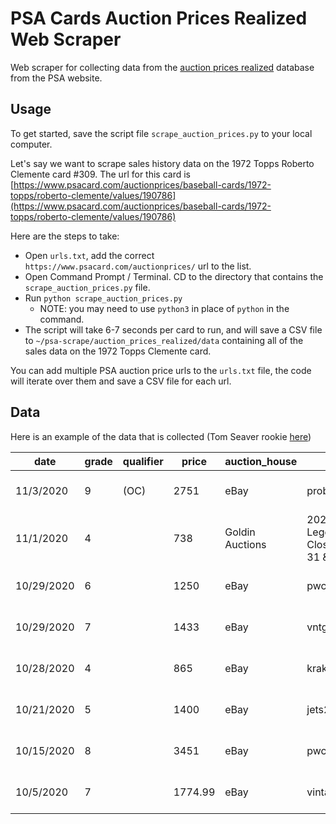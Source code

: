 # PSA Cards Auction Prices Realized Web Scraper

Web scraper for collecting data from the [auction prices realized](https://www.psacard.com/auctionprices/) database 
from the PSA website.

## Usage

To get started, save the script file `scrape_auction_prices.py` to your local computer.

Let's say we want to scrape sales history data on the 1972 Topps Roberto Clemente card #309. The url for this card is 
[https://www.psacard.com/auctionprices/baseball-cards/1972-topps/roberto-clemente/values/190786](https://www.psacard.com/auctionprices/baseball-cards/1972-topps/roberto-clemente/values/190786)

Here are the steps to take:

- Open `urls.txt`, add the correct `https://www.psacard.com/auctionprices/` url to the list.
- Open Command Prompt / Terminal. CD to the directory that contains the `scrape_auction_prices.py` file.
- Run `python scrape_auction_prices.py`
  * NOTE: you may need to use `python3` in place of `python` in the command.
- The script will take 6-7 seconds per card to run, and will save a CSV file to `~/psa-scrape/auction_prices_realized/data` 
containing all of the sales data on the 1972 Topps Clemente card.

You can add multiple PSA auction price urls to the `urls.txt` file, the code will iterate over them and save a CSV file for each url.

## Data

Here is an example of the data that is collected (Tom Seaver rookie [here](https://www.psacard.com/auctionprices/baseball-cards/1967-topps/mets-rookies/values/187370))

| date       | grade | qualifier | price   | auction_house   | seller                                      | sale_type  | psa_certification | img_url                                                                                                  | lot_url                                                                                      |
|------------|-------|-----------|---------|-----------------|---------------------------------------------|------------|-------------------|----------------------------------------------------------------------------------------------------------|----------------------------------------------------------------------------------------------|
| 11/3/2020  | 9     | (OC)      | 2751    | eBay            | probstein123                                | Auction    | 15043229          | https://d1w8cc2yygc27j.cloudfront.net/3997047096083378937/-3963029703506628300.jpg                       | https://www.psacard.com/auctionprices/baseball-cards/1967-topps/mets-rookies/auction/4625316 |
| 11/1/2020  | 4     |           | 738     | Goldin Auctions | 2020 October Legends Closing Oct 31 & Nov 1 | Auction    | 8239144           | https://s3-us-west-2.amazonaws.com/cu-apr/auctions/5444725223786918352/-7038209808390560069/images/1.jpg | https://www.psacard.com/auctionprices/baseball-cards/1967-topps/mets-rookies/auction/4626652 |
| 10/29/2020 | 6     |           | 1250    | eBay            | pwcc_auctions                               | Auction    | 26305299          | https://d1w8cc2yygc27j.cloudfront.net/-9082362744966253473/-8286543740984330547.jpg                      | https://www.psacard.com/auctionprices/baseball-cards/1967-topps/mets-rookies/auction/4594443 |
| 10/29/2020 | 7     |           | 1433    | eBay            | vntgbill176r                                | Auction    | 28146152          | https://d1w8cc2yygc27j.cloudfront.net/6219505144886152599/7651558168319032332.jpg                        | https://www.psacard.com/auctionprices/baseball-cards/1967-topps/mets-rookies/auction/4603057 |
| 10/28/2020 | 4     |           | 865     | eBay            | krakow1                                     | Best Offer | 50863218          | https://d1w8cc2yygc27j.cloudfront.net/3152591494732217471/-8657090745106659523.jpg                       | https://www.psacard.com/auctionprices/baseball-cards/1967-topps/mets-rookies/auction/4655334 |
| 10/21/2020 | 5     |           | 1400    | eBay            | jets2125                                    | Auction    | 48924870          | https://d1w8cc2yygc27j.cloudfront.net/-1319572707719838756/8583382082606840294.jpg                       | https://www.psacard.com/auctionprices/baseball-cards/1967-topps/mets-rookies/auction/4589297 |
| 10/15/2020 | 8     |           | 3451    | eBay            | pwcc_auctions                               | Auction    | 42276540          | https://d1w8cc2yygc27j.cloudfront.net/4086745062401735465/1598908627707579003.jpg                        | https://www.psacard.com/auctionprices/baseball-cards/1967-topps/mets-rookies/auction/4530555 |
| 10/5/2020  | 7     |           | 1774.99 | eBay            | vintagerookies                              | Best Offer | 2103877           | https://d1w8cc2yygc27j.cloudfront.net/-7754476056703969743/6231932511335009200.jpg                       | https://www.psacard.com/auctionprices/baseball-cards/1967-topps/mets-rookies/auction/4517605 |